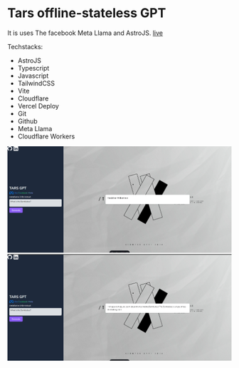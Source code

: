 # Tars offline-stateless GPT

It is uses The facebook Meta Llama and AstroJS.
[live](https://tars-gold.vercel.app/)

Techstacks:

- AstroJS
- Typescript
- Javascript
- TailwindCSS
- Vite
- Cloudflare
- Vercel Deploy
- Git
- Github
- Meta Llama
- Cloudflare Workers

![Scr1](./Screenshot%202024-06-09%20213326.png)
![Scr1](./Screenshot%202024-06-09%20213408.png)
